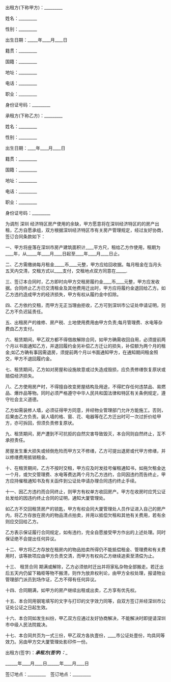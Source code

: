 
 


出租方(下称甲方)：_________


姓名：_________


性别：_________


出生日期：_____年____月____日


籍贯：_________


国籍：_________


地址：_________


电话：_________


职业：_________


身份证号码：_________


承租方(下称乙方)：_________


姓名：_________


性别：_________


出生日期：____年____月____日


籍贯：_________


国籍：_________


地址：_________


电话：_________


职业：_________


身份证号码：_________


为调剂
深圳
经济特区房产使用的余缺，甲方愿意将在深圳经济特区的的房产出租，乙方自愿承组，双方根据深圳经济特区市有关房产管理规定，经过友好协商，签订合同条款如下：


一、甲方将座落在深圳市房产建筑面积计____平方尺，租给乙方作使用，租期为____年，从_____年____月____日起至____年____月____日止。


二、乙方需缴纳每月租金_____币____元整，甲方应给回收据。每月租金在当月头五天内交清，交租方式以____支付，交租地点双方同意在_____.


三、签订本合同时，乙方即时向甲方交租房履约金____币____元整，甲方应发收据。合同终止乙方已交清租金及其他费用迁出时，甲方应将履约金退回给乙方。如乙方违约造成甲方的经济损失，甲方有权从履约金中扣除。


四、乙方依约交租，而甲方无正当理由拒收，乙方可到深圳市公证处申请证明，则乙方不负迟延责任。


五、出租房产的维修、房产税、土地使用费用由甲方负责;每月管理费、水电等杂费由乙方支付。


六、租赁期间，甲乙双方都不得借故解除合同，如甲方确需收回自用，必须提前两个月以书面通知乙方，并退回履约金另补偿乙方迁让的损失，补偿额为两个月的租金;如乙方确有事因需退房，须提前两个月以书面通知甲方，在通知期间租金照交，甲方不退回履约金。


七、租赁期间，乙方如对房屋和设施故意或过失造成毁损，应负责修缮恢复原状或赔偿经济损失。


八、乙方使用房产时，不得擅自改变房屋结构及用途，不得贮存任何违禁品、易燃品、爆炸品等物。同时必须严格遵守中华人民共和国法律和特区有关条例规定，遵守社会主义道德。


乙方如需装修人墙，必须征得甲方同意，并经物业管理部门允许方能施工。否则，后果由乙方负责。装人墙的格、窗、花、电器等在乙方迁出时可一次过折价给甲方，亦可拆回，但须负责修复原状。


九、租赁期间，房产遭到不可抗拒的自然灾害导致毁灭，本合同则自然终止，互不承担责任。


房屋发生重大损失或倾倒危险而甲方又不修缮，乙方可提出退房或代甲方修缮，并以修缮费用抵销租金。


十、在租赁期间，乙方不按时交租，甲方应及时发挂号催租通知书，如拖欠租金达一个月，或欠交管理费、水电等费达两个月为乙方违约，合同因违约而告终止，甲方应持催租通知书及有关函件到公证处申请办理合同违约终止手续。


十一、因乙方违约而合同终止，则甲方有权单方收回房产。甲方在收房时应凭公证处发给的因违约终止合同的证明，通知大厦管理处。


如乙方不交回租赁房产的锁匙，甲方有权会同大厦管理处人员作证进入自己的房产内，将乙方存放在房内的物品清点拍卖，并用以抵偿欠租和其他有关费用，若有余则应交回给乙方。


乙方表示保证履行合同规定，如有违约，完全自愿接受甲方作出的上述处理。同时保证绝不会提出任何异议。


十二、甲方将乙方存放在租房内的物品拍卖所得仍不能抵偿租金、管理费和有关费用时，该等款项应由甲方负责交清，而甲方有权向乙方继续追索至清偿为止。


十三、
租赁合同
期满或解除，乙方必须依时迁出并将家私杂物全部搬走。若迁出后五天内仍留下箱柜等物不搬清，则作为放弃权利论，由甲方全权处理，报请物业管理部门派员到场作证，乙方不得有任何异议。


十四、合同期满，如甲方的房产继续出租或出卖，乙方享有优先权。


十五、本合同用钢笔填写的文字与打印的文字效力同等，自双方签订并经深圳市公证处公证之日起生效。


十六、本合同如发生纠纷，甲乙双方应通过友好协商解决，不能解决时即提请深圳市中级人民法院裁决。


十七、本合同共页为一式三份，甲乙双方各执壹份，____市公证处壹份，均具同等效力。另由甲方交大厦管理处影印件一份。


出租方(签字)：_______承租方(签字)：________


______年____月____日______年____月____日


签订地点：_________　签订地点：_________
 


 

 
 
 
 
 
  


  
 

  


  


  
 
 
 
 

